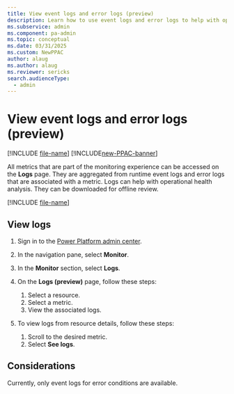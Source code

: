 ```yaml
---
title: View event logs and error logs (preview)
description: Learn how to use event logs and error logs to help with operational health analysis.
ms.subservice: admin
ms.component: pa-admin
ms.topic: conceptual
ms.date: 03/31/2025
ms.custom: NewPPAC
author: alaug
ms.author: alaug
ms.reviewer: sericks
search.audienceType: 
  - admin
---
```


# View event logs and error logs (preview)

[!INCLUDE [file-name](~/../shared-content/shared/preview-includes/preview-banner.md)]
[!INCLUDE[new-PPAC-banner](~/includes/new-PPAC-banner.md)]

All metrics that are part of the monitoring experience can be accessed on the **Logs** page. They are aggregated from runtime event logs and error logs that are associated with a metric. Logs can help with operational health analysis. They can be downloaded for offline review.

[!INCLUDE [file-name](~/../shared-content/shared/preview-includes/preview-note-pp.md)]

## View logs

1. Sign in to the [Power Platform admin center](https://admin.powerplatform.microsoft.com/).
1. In the navigation pane, select **Monitor**.
1. In the **Monitor** section, select **Logs**.
1. On the **Logs (preview)** page, follow these steps:

    1. Select a resource.
    1. Select a metric.
    1. View the associated logs.

1. To view logs from resource details, follow these steps:

    1. Scroll to the desired metric.
    1. Select **See logs**.

## Considerations

Currently, only event logs for error conditions are available.
